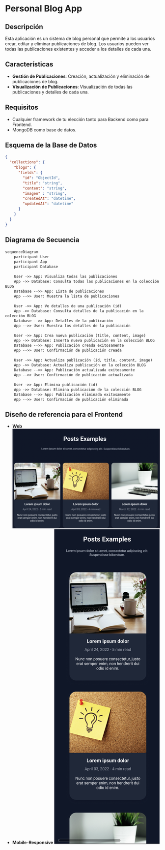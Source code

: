 # Personal Blog App

## Descripción

Esta aplicación es un sistema de blog personal que permite a los usuarios crear, editar y eliminar publicaciones de blog. Los usuarios pueden ver todas las publicaciones existentes y acceder a los detalles de cada una.

## Características

- **Gestión de Publicaciones**: Creación, actualización y eliminación de publicaciones de blog.
- **Visualización de Publicaciones**: Visualización de todas las publicaciones y detalles de cada una.

## Requisitos

- Cualquier framework de tu elección tanto para Backend como para Frontend.
- MongoDB como base de datos.

## Esquema de la Base de Datos

```json
{
  "collections": {
    "blogs": {
      "fields": {
        "id": "ObjectId",
        "title": "string",
        "content": "string",
        "imagen" : "string",
        "createdAt": "datetime",
        "updatedAt": "datetime"
      }
    }
  }
}
```

## Diagrama de Secuencia
```mermaid
sequenceDiagram
    participant User
    participant App
    participant Database

    User ->> App: Visualiza todas las publicaciones
    App ->> Database: Consulta todas las publicaciones en la colección BLOG
    Database -->> App: Lista de publicaciones
    App -->> User: Muestra la lista de publicaciones

    User ->> App: Ve detalles de una publicación (id)
    App ->> Database: Consulta detalles de la publicación en la colección BLOG
    Database -->> App: Detalles de la publicación
    App -->> User: Muestra los detalles de la publicación

    User ->> App: Crea nueva publicación (title, content, image)
    App ->> Database: Inserta nueva publicación en la colección BLOG
    Database -->> App: Publicación creada exitosamente
    App -->> User: Confirmación de publicación creada

    User ->> App: Actualiza publicación (id, title, content, image)
    App ->> Database: Actualiza publicación en la colección BLOG
    Database -->> App: Publicación actualizada exitosamente
    App -->> User: Confirmación de publicación actualizada

    User ->> App: Elimina publicación (id)
    App ->> Database: Elimina publicación de la colección BLOG
    Database -->> App: Publicación eliminada exitosamente
    App -->> User: Confirmación de publicación eliminada
```
## Diseño de referencia para el Frontend

  - **Web**
![Dashboard](./blogs.png)
  - **Mobile-Responsive**
  ![Dashboard-responsive](./blogs-responsive.png)

